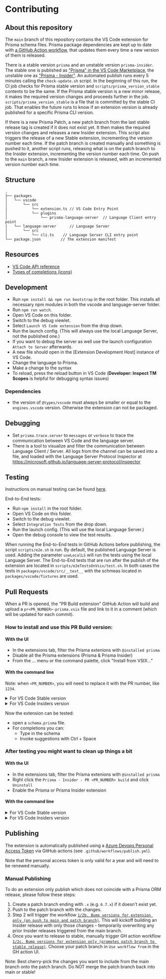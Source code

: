 # Contributing

## About this repository

The `main` branch of this repository contains the VS Code extension for Prisma schema files. Prisma package dependencies are kept up to date with [a GitHub Action workflow](/.github/workflows/1_check_for_updates.yml), that updates them every time a new version of them is released.

There is a stable version `prisma` and an unstable version `prisma-insider`. The stable one is published as ["Prisma" in the VS Code Marketplace](https://marketplace.visualstudio.com/items?itemName=Prisma.prisma), the unstable one as ["Prisma - Insider"](https://marketplace.visualstudio.com/items?itemName=Prisma.prisma-insider). An automated publish runs every 5 minutes calling the `check-update.sh` script.
In the beginning of this run, the CI job checks for Prisma stable version and `scripts/prisma_version_stable` contents to be the same. If the Prisma stable version is a new minor release, it makes the required version changes and proceeds further in the job. `scripts/prisma_version_stable` is a file that is committed by the stable CI job. That enables the future runs to know if an extension version is already published for a specific Prisma CLI version.

If there is a new Prisma Patch, a new patch branch from the last stable release tag is created if it does not exist yet. It then makes the required version changes and releases a new Insider extension. This script also triggers the release of a new Stable extension, incrementing the version number each time.
If the patch branch is created manually and something is pushed to it, another script runs, releasing what is on the patch branch to the Insider extension, incrementing the version number each time.
On push to the `main` branch, a new Insider extension is released, with an incremented version number each time.

## Structure

```
.
├── packages
│   └── vscode
│       └── src
|           └── extension.ts // VS Code Entry Point
│           └── plugins
│               └── prisma-language-server  // Language Client entry point
|   └── language-server      // Language Server
│       └── src
│           └── cli.ts    // Language Server CLI entry point
└── package.json         // The extension manifest
```

## Resources

- [VS Code API reference](https://code.visualstudio.com/api/references/vscode-api)
- [Types of completions (icons)](https://code.visualstudio.com/docs/editor/intellisense#_types-of-completions)

## Development

- Run `npm install && npm run bootstrap` in the root folder. This installs all necessary npm modules in both the vscode and language-server folder.
- Run `npm run watch`.
- Open VS Code on this folder.
- Switch to the debug viewlet.
- Select `Launch VS Code extension` from the drop down.
- Run the launch config. (This will always use the local Language Server, not the published one.)
- If you want to debug the server as well use the launch configuration `Attach to Server` afterwards.
- A new file should open in the [Extension Development Host] instance of VS Code.
- Change the language to Prisma.
- Make a change to the syntax
- To reload, press the reload button in VS Code (**Developer: Inspect TM Scopes** is helpful for debugging syntax issues)

### Dependencies

- the version of `@types/vscode` must always be smaller or equal to the `engines.vscode` version. Otherwise the extension can not be packaged.

## Debugging

- Set `prisma.trace.server` to `messages` or `verbose` to trace the communication between VS Code and the language server.
- There is a tool to visualize and filter the communication between Language Client / Server. All logs from the channel can be saved into a file, and loaded with the Language Server Protocol Inspector at https://microsoft.github.io/language-server-protocol/inspector

## Testing

Instructions on manual testing can be found [here](TESTING.md).

End-to-End tests:

- Run `npm install` in the root folder.
- Open VS Code on this folder.
- Switch to the debug viewlet.
- Select `Integration Tests` from the drop down.
- Run the launch config. (This will use the local Language Server.)
- Open the debug console to view the test results.

When running the End-to-End tests in GitHub Actions before publishing, the script `scripts/e2e.sh` is run. By default, the published Language Server is used. Adding the parameter `useLocalLS` will run the tests using the local Language Server.
The End-to-End tests that are run after the publish of the extension are located in `scripts/e2eTestsOnVsix/test.sh`.
In both cases the tests in `packages/vscode/src/__test__` with the schmeas located in `packages/vscode/fixtures` are used.

## Pull Requests

When a PR is opened, the "PR Build extension" GitHub Action will build and upload a `pr<PR_NUMBER>-prisma.vsix` file and link to it in a comment (which will be updated for each commit).

### How to install and use this PR Build version:

#### With the UI

- In the extensions tab, filter the Prisma extenions with `@installed prisma`
- Disable all the Prisma extensions (Prisma & Prisma Insider)
- From the ... menu or the command palette, click "Install from VSIX..."

#### With the command line

Note: when `<PR_NUMBER>`, you will need to replace it with the PR number, like `1234`.

<details>
  <summary>For VS Code Stable version</summary>
  
    ```bash
    # !! Important !! Close VS Code manually
    # On macOS you can run the following command
    osascript -e 'quit app "Visual Studio Code"'

    # Download the latest build artifact from GitHub
    # Replace with the correct PR number
    wget --content-disposition "https://github.com/prisma/language-tools/blob/artifacts/pull-request-artifacts/pr<PR_NUMBER>-prisma.vsix?raw=true"

    # Install the PR Build extension
    code --install-extension pr<PR_NUMBER>-prisma.vsix

    # Launch VS Code with Prisma extensions disabled
    # Note that VS Code needs to be closed or this will be a noop and won't do anything
    code --disable-extension Prisma.prisma --disable-extension Prisma.prisma-insider
    ```

</details>

<details>
  <summary>For VS Code Insiders version</summary>

    ```bash
    # !! Important !! Close VS Code manually
    # On macOS you can run the following command
    osascript -e 'quit app "Visual Studio Code - Insiders"'

    # Download the latest build artifact from GitHub
    # Replace with the correct PR number
    wget --content-disposition "https://github.com/prisma/language-tools/blob/artifacts/pull-request-artifacts/pr<PR_NUMBER>-prisma.vsix?raw=true"

    # Install the PR Build extension
    code-insiders --install-extension pr<PR_NUMBER>-prisma.vsix

    # Launch VS Code with Prisma extensions disabled
    # Note that VS Code needs to be closed or this will be a noop and won't do anything
    code-insiders --disable-extension Prisma.prisma --disable-extension Prisma.prisma-insider
    ```

</details>

Now the extension can be tested:

- open a `schema.prisma` file.
- For completions you can:
  - Type in the schema
  - Invoke suggestions with Ctrl + Space

### After testing you might want to clean up things a bit

#### With the UI

- In the extensions tab, filter the Prisma extenions with `@installed prisma`
- Right click the `Prisma - Insider - PR <PR_NUMBER> build` and click `Uninstall`
- Enable the Prisma or Prisma Insider extension

#### With the command line

<details>
  <summary>For VS Code Stable version</summary>

    ```bash
    # Delete the dowloaded artifact
    rm pr<PR_NUMBER>-prisma.vsix

    # Uninstall the PR build extension
    code --uninstall-extension Prisma.prisma-insider-pr-build
    ```

</details>

<details>
  <summary>For VS Code Insiders version</summary>

    ```bash
    # Delete the dowloaded artifact
    rm pr<PR_NUMBER>-prisma.vsix

    # Uninstall the PR build extension
    code-insiders --uninstall-extension Prisma.prisma-insider-pr-build
    ```

</details>

## Publishing

The extension is automatically published using a [Azure Devops Personal Access Token](https://code.visualstudio.com/api/working-with-extensions/publishing-extension#get-a-personal-access-token) via GitHub actions (see `.github/workflows/publish.yml`).

Note that the personal access token is only valid for a year and will need to be renewed manually.

### Manual Publishing

To do an extension only publish which does not coincide with a Prisma ORM release, please follow these steps:

1. Create a patch branch ending with `.x` (e.g. `6.7.x`) if it doesn't exist yet.
2. Push to the patch branch with the changes.
3. Step 2 will trigger the workflow [`1/2b. Bump versions for extension only (on push to main and patch branch)`](../../.github/workflows/1_2_b_bump_extension_only.yml). This will kickoff building an Insider release with only those changes - temporarily overwriting any prior Insider releases triggered from the main branch.
4. Once you want to release to stable, manually trigger GH action workflow [`1/2c. Bump versions for extension only (promotes patch branch to stable release)`](../../.github/workflows/1_2_c_promote_patch_to_stable.yml). Choose your patch branch in `Use workflow from` in the GH action UI.

Note: Best cherry-pick the changes you want to include from the main branch onto the patch branch. Do NOT merge the patch branch back into main or stable!
